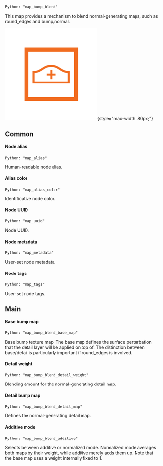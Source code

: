 `Python: "map_bump_blend"`

This map provides a mechanism to blend normal-generating maps, such as round_edges and bump/normal.

![Icon](map_bump_blend_swatch.png "Icon"){style="max-width: 80px;"}

## Common

#### Node alias
`Python: "map_alias"`

Human-readable node alias.

#### Alias color
`Python: "map_alias_color"`

Identificative node color.

#### Node UUID
`Python: "map_uuid"`

Node UUID.

#### Node metadata
`Python: "map_metadata"`

User-set node metadata.

#### Node tags
`Python: "map_tags"`

User-set node tags.

## Main

#### Base bump map
`Python: "map_bump_blend_base_map"`

Base bump texture map. The base map defines the surface perturbation that the detail layer will be applied on top of. The distinction between base/detail is particularly important if round_edges is involved.

#### Detail weight
`Python: "map_bump_blend_detail_weight"`

Blending amount for the normal-generating detail map.

#### Detail bump map
`Python: "map_bump_blend_detail_map"`

Defines the normal-generating detail map.

#### Additive mode
`Python: "map_bump_blend_additive"`

Selects between additive or normalized mode. Normalized mode averages both maps by their weight, while additive merely adds them up. Note that the base map uses a weight internally fixed to 1.

